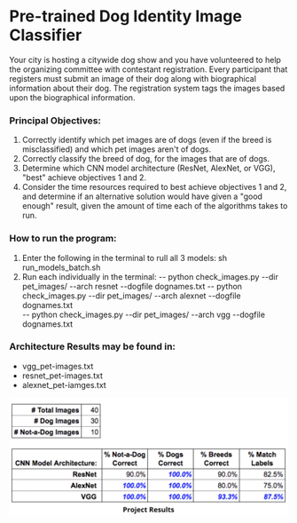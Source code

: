 # Pre-trained Dog Identity Image Classifier

Your city is hosting a citywide dog show and you have volunteered to help the organizing committee with contestant registration. Every participant that registers must submit an image of their dog along with biographical information about their dog. The registration system tags the images based upon the biographical information.

### Principal Objectives:

1. Correctly identify which pet images are of dogs (even if the breed is misclassified) and which pet images aren't of dogs.
2. Correctly classify the breed of dog, for the images that are of dogs.
3. Determine which CNN model architecture (ResNet, AlexNet, or VGG), "best" achieve objectives 1 and 2.
4. Consider the time resources required to best achieve objectives 1 and 2, and determine if an alternative solution would have given a "good enough" result, given the amount of time each of the algorithms takes to run.

### How to run the program:
1. Enter the following in the terminal to rull all 3 models: sh run_models_batch.sh
2. Run each individually in the terminal:
   -- python check_images.py --dir pet_images/ --arch resnet  --dogfile dognames.txt
   -- python check_images.py --dir pet_images/ --arch alexnet  --dogfile dognames.txt  
   -- python check_images.py --dir pet_images/ --arch vgg  --dogfile dognames.txt 

### Architecture Results may be found in:

- vgg_pet-images.txt
- resnet_pet-images.txt
- alexnet_pet-iamges.txt

![table specifying model results](model-results.png)
